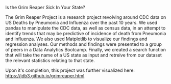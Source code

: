 Is the Grim Reaper Sick In Your State?

The Grim Reaper Project is a research project revolving around CDC data on US Deaths by Pneumonia and Influenza over the past 10 years. 
We used pandas to manipulate the CDC data, as well as census data, in an attempt to identify trends that may be predictive of incidence of death from Pneumonia and influenza.  We also used Matplotlib to visualize our findings and regression analyses.  Our methods and findings were presented to a group of peers in a Data Analytics Bootcamp.  Finally, we created a search function that will take the name of a US state as input and retreive from our dataset the relevant statistics relating to that state.  

Upon it's completion, this project was further visualized here: https://jdb3.github.io/grimreaper.html